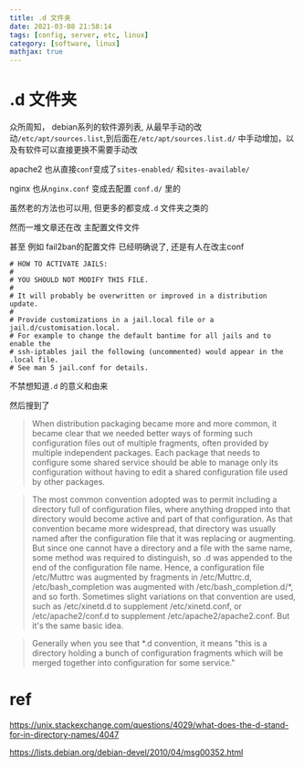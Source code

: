 ```yaml
---
title: .d 文件夹
date: 2021-03-08 21:58:14
tags: [config, server, etc, linux]
category: [software, linux]
mathjax: true
---
```


# .d 文件夹

众所周知， debian系列的软件源列表, 从最早手动的改动`/etc/apt/sources.list`,到后面在`/etc/apt/sources.list.d/` 中手动增加，以及有软件可以直接更换不需要手动改

apache2 也从直接`conf`变成了`sites-enabled/` 和`sites-available/`

nginx 也从`nginx.conf` 变成去配置 `conf.d/` 里的

虽然老的方法也可以用, 但更多的都变成`.d` 文件夹之类的

然而一堆文章还在改 主配置文件文件

甚至 例如 fail2ban的配置文件 已经明确说了, 还是有人在改主conf

<!--more-->

```
# HOW TO ACTIVATE JAILS:
#
# YOU SHOULD NOT MODIFY THIS FILE.
#
# It will probably be overwritten or improved in a distribution update.
#
# Provide customizations in a jail.local file or a jail.d/customisation.local.
# For example to change the default bantime for all jails and to enable the
# ssh-iptables jail the following (uncommented) would appear in the .local file.
# See man 5 jail.conf for details.
```

不禁想知道`.d` 的意义和由来

然后搜到了

> When distribution packaging became more and more common, it became clear that we needed better ways of forming such configuration files out of multiple fragments, often provided by multiple independent packages. Each package that needs to configure some shared service should be able to manage only its configuration without having to edit a shared configuration file used by other packages.

> The most common convention adopted was to permit including a directory full of configuration files, where anything dropped into that directory would become active and part of that configuration. As that convention became more widespread, that directory was usually named after the configuration file that it was replacing or augmenting. But since one cannot have a directory and a file with the same name, some method was required to distinguish, so .d was appended to the end of the configuration file name. Hence, a configuration file /etc/Muttrc was augmented by fragments in /etc/Muttrc.d, /etc/bash_completion was augmented with /etc/bash_completion.d/*, and so forth. Sometimes slight variations on that convention are used, such as /etc/xinetd.d to supplement /etc/xinetd.conf, or /etc/apache2/conf.d to supplement /etc/apache2/apache2.conf. But it's the same basic idea.

> Generally when you see that *.d convention, it means "this is a directory holding a bunch of configuration fragments which will be merged together into configuration for some service."

# ref

https://unix.stackexchange.com/questions/4029/what-does-the-d-stand-for-in-directory-names/4047

https://lists.debian.org/debian-devel/2010/04/msg00352.html

